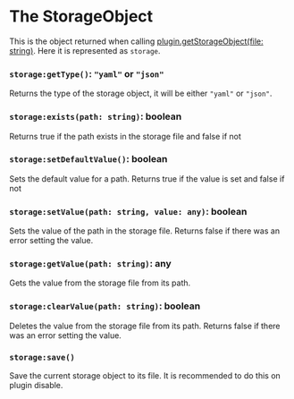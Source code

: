 # The StorageObject

This is the object returned when calling [plugin.getStorageObject(file: string)](Globals#plugingetstorageobjectfile-string). Here it is represented as `storage`.

### `storage:getType()`: `"yaml"` or `"json"`
Returns the type of the storage object, it will be either `"yaml"` or `"json"`.

### `storage:exists(path: string)`: boolean
Returns true if the path exists in the storage file and false if not

### `storage:setDefaultValue()`: boolean
Sets the default value for a path. Returns true if the value is set and false if not

### `storage:setValue(path: string, value: any)`: boolean
Sets the value of the path in the storage file. Returns false if there was an error setting the value.

### `storage:getValue(path: string)`: any
Gets the value from the storage file from its path.

### `storage:clearValue(path: string)`: boolean
Deletes the value from the storage file from its path. Returns false if there was an error setting the value.

### `storage:save()`
Save the current storage object to its file. It is recommended to do this on plugin disable.
